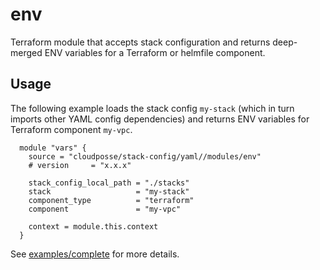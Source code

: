 # env

Terraform module that accepts stack configuration and returns deep-merged ENV variables for a Terraform or helmfile component.

## Usage

The following example loads the stack config `my-stack` (which in turn imports other YAML config dependencies)
and returns ENV variables for Terraform component `my-vpc`.

  ```hcl
    module "vars" {
      source = "cloudposse/stack-config/yaml//modules/env"
      # version     = "x.x.x"
    
      stack_config_local_path = "./stacks"
      stack                   = "my-stack"
      component_type          = "terraform"
      component               = "my-vpc"
    
      context = module.this.context
    }
```

See [examples/complete](../../examples/complete) for more details.

